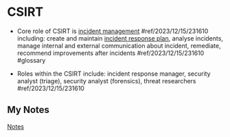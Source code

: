 # CSIRT
- Core role of CSIRT is [incident management](incident-management.md) #ref/2023/12/15/231610 including: create and maintain [incident response plan](incident-response-plan.md), analyse incidents, manage internal and external communication about incident, remediate, recommend improvements after incidents #ref/2023/12/15/231610 #glossary

- Roles within the CSIRT include: incident response manager, security analyst (triage), security analyst (forensics), threat researchers #ref/2023/12/15/231610
## My Notes
[Notes](mynotes/csirt-notes.md)
